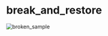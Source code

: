 # break_and_restore

![broken_sample](https://github.com/user-attachments/assets/4476b43b-83d1-491f-ab3f-98be63fa897e)
